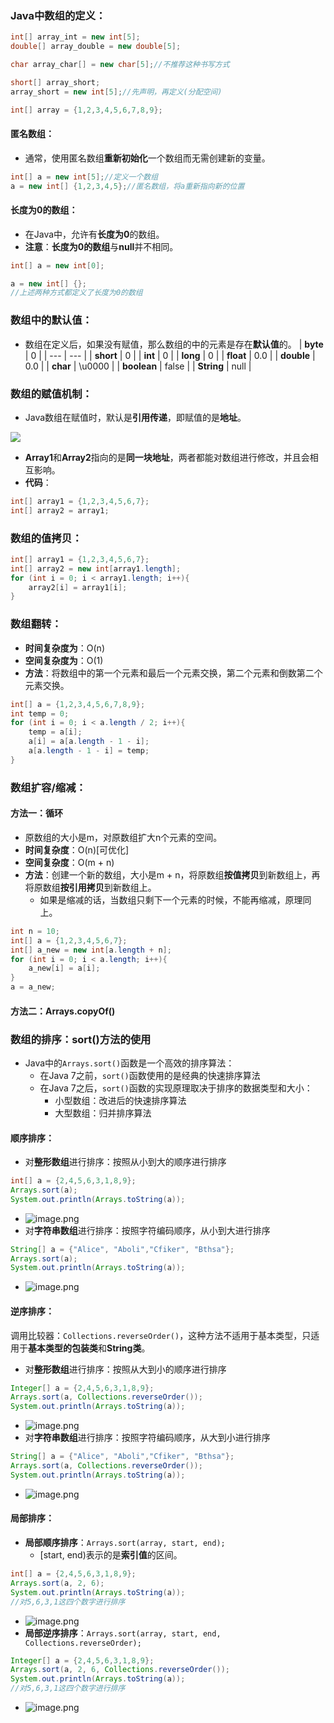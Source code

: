 ### Java中数组的定义：
```java
int[] array_int = new int[5];
double[] array_double = new double[5];

char array_char[] = new char[5];//不推荐这种书写方式

short[] array_short;
array_short = new int[5];//先声明，再定义(分配空间)
```
```java
int[] array = {1,2,3,4,5,6,7,8,9};
```
#### 匿名数组：

- 通常，使用匿名数组**重新初始化**一个数组而无需创建新的变量。
```java
int[] a = new int[5];//定义一个数组
a = new int[] {1,2,3,4,5};//匿名数组，将a重新指向新的位置
```
#### 长度为0的数组：

- 在Java中，允许有**长度为0**的数组。
- **注意**：**长度为0的数组**与**null**并不相同。
```java
int[] a = new int[0];

a = new int[] {};
//上述两种方式都定义了长度为0的数组
```
### 数组中的默认值：

- 数组在定义后，如果没有赋值，那么数组的中的元素是存在**默认值**的。
| **byte** | 0 |
| --- | --- |
| **short** | 0 |
| **int** | 0 |
| **long** | 0 |
| **float** | 0.0 |
| **double** | 0.0 |
| **char** | \\u0000 |
| **boolean** | false |
| **String** | null |

### 数组的赋值机制：

- Java数组在赋值时，默认是**引用传递**，即赋值的是**地址**。

![](https://cdn.nlark.com/yuque/0/2024/jpeg/35940756/1720775996063-f5d6d068-0892-4494-82f6-842a93f9b3ff.jpeg)

- **Array1**和**Array2**指向的是**同一块地址**，两者都能对数组进行修改，并且会相互影响。
- **代码**：
```java
int[] array1 = {1,2,3,4,5,6,7};
int[] array2 = array1;
```
### 数组的值拷贝：
```java
int[] array1 = {1,2,3,4,5,6,7};
int[] array2 = new int[array1.length];
for (int i = 0; i < array1.length; i++){
    array2[i] = array1[i];
}
```
### 数组翻转：

- **时间复杂度为**：O(n)
- **空间复杂度为**：O(1)
- **方法**：将数组中的第一个元素和最后一个元素交换，第二个元素和倒数第二个元素交换。
```java
int[] a = {1,2,3,4,5,6,7,8,9};
int temp = 0;
for (int i = 0; i < a.length / 2; i++){
    temp = a[i];
    a[i] = a[a.length - 1 - i];
    a[a.length - 1 - i] = temp;
}
```
### 数组扩容/缩减：
#### 方法一：循环

- 原数组的大小是m，对原数组扩大n个元素的空间。
- **时间复杂度**：O(n)[可优化]
- **空间复杂度**：O(m + n)
- **方法**：创建一个新的数组，大小是m + n，将原数组**按值拷贝**到新数组上，再将原数组**按引用拷贝**到新数组上。
   - 如果是缩减的话，当数组只剩下一个元素的时候，不能再缩减，原理同上。
```java
int n = 10;
int[] a = {1,2,3,4,5,6,7};
int[] a_new = new int[a.length + n];
for (int i = 0; i < a.length; i++){
    a_new[i] = a[i];
}
a = a_new;
```
#### 方法二：Arrays.copyOf()
### 数组的排序：sort()方法的使用

- Java中的`Arrays.sort()`函数是一个高效的排序算法：
   - 在Java 7之前，`sort()`函数使用的是经典的快速排序算法
   - 在Java 7之后，`sort()`函数的实现原理取决于排序的数据类型和大小：
      - 小型数组：改进后的快速排序算法
      - 大型数组：归并排序算法
#### 顺序排序：

- 对**整形数组**进行排序：按照从小到大的顺序进行排序
```java
int[] a = {2,4,5,6,3,1,8,9};
Arrays.sort(a);
System.out.println(Arrays.toString(a));
```

   - ![image.png](https://cdn.nlark.com/yuque/0/2024/png/35940756/1720843901442-6c176206-4571-4106-9bfb-fd6192787423.png#averageHue=%23202225&clientId=u2f26965d-d577-4&from=paste&height=87&id=u625df024&originHeight=173&originWidth=684&originalType=binary&ratio=2&rotation=0&showTitle=false&size=11673&status=done&style=none&taskId=ua12dd014-a5d0-40a8-9e99-57a02381854&title=&width=342)
- 对**字符串数组**进行排序：按照字符编码顺序，从小到大进行排序
```java
String[] a = {"Alice", "Aboli","Cfiker", "Bthsa"};
Arrays.sort(a);
System.out.println(Arrays.toString(a));
```

   - ![image.png](https://cdn.nlark.com/yuque/0/2024/png/35940756/1720844346963-d5d57d2a-cbdd-41bd-a57a-0f13f380461c.png#averageHue=%23232529&clientId=u2f26965d-d577-4&from=paste&height=68&id=u6d2b8896&originHeight=136&originWidth=581&originalType=binary&ratio=2&rotation=0&showTitle=false&size=12848&status=done&style=none&taskId=ua231e9da-9a5a-42cc-a801-789bcd2b6f8&title=&width=290.5)
#### 逆序排序：
调用比较器：`Collections.reverseOrder()`，这种方法不适用于基本类型，只适用于**基本类型的包装类**和**String类**。

- 对**整形数组**进行排序：按照从大到小的顺序进行排序
```java
Integer[] a = {2,4,5,6,3,1,8,9};
Arrays.sort(a, Collections.reverseOrder());
System.out.println(Arrays.toString(a));
```

   - ![image.png](https://cdn.nlark.com/yuque/0/2024/png/35940756/1720845298411-76f17470-04a4-47b2-a58e-ae42d6a8ab5d.png#averageHue=%23212226&clientId=u2f26965d-d577-4&from=paste&height=72&id=u93c2be5e&originHeight=143&originWidth=747&originalType=binary&ratio=2&rotation=0&showTitle=false&size=11509&status=done&style=none&taskId=u0d391014-e50e-4776-9983-39db42ec7d0&title=&width=373.5)
- 对**字符串数组**进行排序：按照字符编码顺序，从大到小进行排序
```java
String[] a = {"Alice", "Aboli","Cfiker", "Bthsa"};
Arrays.sort(a, Collections.reverseOrder());
System.out.println(Arrays.toString(a));
```

   - ![image.png](https://cdn.nlark.com/yuque/0/2024/png/35940756/1720844812249-f1129605-c304-47ec-b4bb-4aa15019bacf.png#averageHue=%23222428&clientId=u2f26965d-d577-4&from=paste&height=67&id=u602d7bda&originHeight=133&originWidth=677&originalType=binary&ratio=2&rotation=0&showTitle=false&size=12985&status=done&style=none&taskId=ua9c284f7-607c-4126-816b-5f8c094d4b7&title=&width=338.5)
#### 局部排序：

- **局部顺序排序**：`Arrays.sort(array, start, end);`
   - [start, end)表示的是**索引值**的区间。
```java
int[] a = {2,4,5,6,3,1,8,9};
Arrays.sort(a, 2, 6);
System.out.println(Arrays.toString(a));
//对5,6,3,1这四个数字进行排序
```

   - ![image.png](https://cdn.nlark.com/yuque/0/2024/png/35940756/1720845554649-da3211c3-c1d5-4646-80b4-df88c888410c.png#averageHue=%23222327&clientId=u2f26965d-d577-4&from=paste&height=70&id=ub4928c80&originHeight=139&originWidth=589&originalType=binary&ratio=2&rotation=0&showTitle=false&size=11274&status=done&style=none&taskId=u64c533cf-3e89-4637-85e2-1211f39581a&title=&width=294.5)
- **局部逆序排序**：`Arrays.sort(array, start, end, Collections.reverseOrder);`
```java
Integer[] a = {2,4,5,6,3,1,8,9};
Arrays.sort(a, 2, 6, Collections.reverseOrder());
System.out.println(Arrays.toString(a));
//对5,6,3,1这四个数字进行排序
```

   - ![image.png](https://cdn.nlark.com/yuque/0/2024/png/35940756/1720845960219-eb3d6243-f4fc-41b0-8bed-d38c3d900fe0.png#averageHue=%23212327&clientId=u2f26965d-d577-4&from=paste&height=72&id=u0841293a&originHeight=143&originWidth=655&originalType=binary&ratio=2&rotation=0&showTitle=false&size=11423&status=done&style=none&taskId=ued2247f0-8e09-48ce-abd7-2a5217d55b7&title=&width=327.5)
